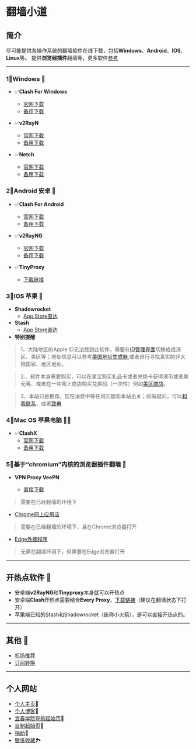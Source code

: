 # 翻墙小道
## 简介

尽可能提供各操作系统的翻墙软件在线下载，包括**Windows**、**Android**、**IOS**、**Linux**等。
提供**浏览器插件**翻墙等，更多软件[参考](https://itlanyan.com/v2ray-clients-download/)

---

### 1⃣️**Windows** 🖥

- ✅**Clash For Windows**
  - [官网下载](https://github.com/Fndroid/clash_for_windows_pkg/releases)
  - [备用下载](https://d3.netfiles.pw/v2/windows/Clash.for.Windows.Setup.0.19.15.exe)
  
- ✅**v2RayN**
  - [官网下载](https://github.com/2dust/v2rayN/releases)
  - [备用下载](https://d2.netfiles.pw/v2/windows/v2rayN-v5.9.zip)
  
- ✅**Netch**
  - [官网下载](https://github.com/NetchX/Netch/releases)
  - [备用下载](https://d2.netfiles.pw/v2/windows/Netch-v1.9.2.7z)

### 2⃣️**Android 安卓** 📲

- ✅**Clash For  Android**
  - [官网下载](https://github.com/Kr328/ClashForAndroid/releases)
  - [备用下载](https://d3.netfiles.pw/v2/android/ClashForAndroid-v2.5.4.apk)
  
- ✅**v2RayNG**
  - [官网下载](https://github.com/2dust/v2rayNG/releases)
  - [备用下载](https://d3.netfiles.pw/v2/android/v2rayNG-v1.7.3.apk)
  
- ✅**TinyProxy**
  - [下载链接](https://github.com/wchenyi/wall/raw/gh-pages/%E5%AE%89%E5%8D%93/TinyProxy.apk)

### 3⃣️**IOS 苹果** 📱

- **Shadowrocket**
  - [App Store直达](https://apps.apple.com/us/app/shadowrocket/id932747118?l=zh)
- **Stash**
  - [App Store直达](https://apps.apple.com/us/app/stash/id1596063349?l=zh)
- **特别提醒**

> 1、大陆地区的Apple ID无法找到此软件，需要在[ID管理界面](https://appleid.apple.com/#!&page=signin)切换成成港区、美区等；地址信息可以参考[美国地址生成器](https://mp.weixin.qq.com/s/vLXUSlLgiddAmNbcQk0tAg),或者自行寻找真实的非大陆国家、地区地址。
  
> 2.、软件本身需要购买，可以在某宝购买礼品卡或者兑换卡获得港币或者美元等、或者在一些网上商店购买兑换码（一次性）例如[美区商店](https://ioskaka.com)。

> 3、本站只是推荐，您在消费中等任何问题和本站无关；如有疑问，可以[和我联系](mailto:1745470052@qq.com)，或者[致电](tel:17605786596)

### 4⃣️**Mac OS 苹果电脑** 👩‍💻

- ✅**ClashX**
  - [官网下载](https://https://github.com/yichengchen/clashX/releases)
  - [备用下载](https://d2.netfiles.pw/v2/macos/ClashX-Pro-v1.70.0.2.dmg)

### 5⃣️**基于“chromium”内核的浏览器插件翻墙** 💾

- **VPN Proxy VeePN**

  - [直接下载](https://github.com/wchenyi/wall/raw/gh-pages/Win/VPN%20Proxy%20VeePN.zip)

> 需要在已经翻墙的环境下

  - [Chrome网上应用店](https://chrome.google.com/webstore/detail/free-vpn-for-chrome-vpn-p/majdfhpaihoncoakbjgbdhglocklcgno?hl=zh-CN&utm_source=chrome-ntp-launcher)

> 需要在已经翻墙的环境下，且在Chrome浏览器打开

  - [Edge外接程序](https://microsoftedge.microsoft.com/addons/detail/free-vpn-for-edge-vpn-p/panammoooggmlehahpcjckcncfeffcoi?hl=zh-CN)

> 无需在翻墙环境下，但需要在Edge浏览器打开

---

## 开热点软件 📶

- 安卓端**v2RayNG**和**Tinyproxy**本身就可以开热点
- 安卓端**Clash**开热点需要结合**Every Proxy**，[下载链接](https://github.com/wchenyi/wall/raw/gh-pages/%E5%AE%89%E5%8D%93/every%20proxy.apk)（建议在翻墙状态下打开）
- 苹果端已知的Stash和Shadowrocket（统称小火箭），是可以直接开热点的。

---

## 其他 📜

- [机场推荐](https://root-crown-817.notion.site/c69e47537e984c0dbb6baaf6b65ca73f)
- [订阅转换](https://root-crown-817.notion.site/032d63bbb30a4c6f87950c3823b3ce1c)

---

## 个人网站

- [个人主页](https://wangcy.tk)🤔
- [个人博客](https://blog.wangcy.tk)💬
- [宜春学院导航起始页](https://ycu.wangcy.cf)🔎
- [自制起始页](http://search.wangcy.cf)🤯
- [捐助](https://donate.wangcy.tk/)🤑
- [壁纸收藏](https://wangcy.tk/Wallpaper/index.html)🏞
